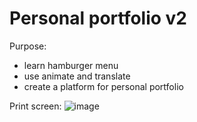 # Personal portfolio v2

Purpose:
- learn hamburger menu
- use animate and translate
- create a platform for personal portfolio

Print screen:
![image](https://user-images.githubusercontent.com/108252343/222061677-233164d5-0fae-4e0f-8c83-d0044e989853.png)
